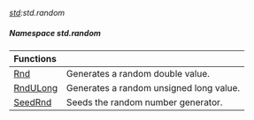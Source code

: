 _[std](../../modules/std/std-module.md):std.random_
##### Namespace std.random

| Functions | |
|:---|:---|
| [Rnd](std-random-rnd.md) | Generates a random double value. |
| [RndULong](std-random-rndulong.md) | Generates a random unsigned long value. |
| [SeedRnd](std-random-seedrnd.md) | Seeds the random number generator. |
